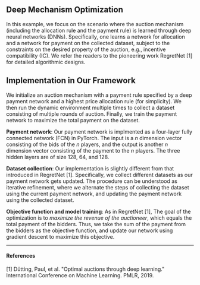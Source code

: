 ## Deep Mechanism Optimization

In this example, we focus on the scenario where the auction mechanism (including the allocation rule and the payment rule) is learned through deep neural networks (DNNs). Specifically, one learns a network for allocation and a network for payment on the collected dataset, subject to the constraints on the desired property of the auction, e.g., incentive compatibility (IC). We refer the readers to the pioneering work RegretNet [1] for detailed algorithmic designs.

## Implementation in Our Framework

We initialize an auction mechanism with a payment rule specified by a deep payment network and a highest price allocation rule (for simplicity). 
We then run the dynamic environment multiple times to collect a dataset consisting of multiple rounds of auction.
Finally, we train the payment network to maximize the total payment on the dataset.

**Payment network**: Our payment network is implmented as a four-layer fully connected network (FCN) in PyTorch. The input is a $n$ dimension vector consisting of the bids of the $n$ players, and the output is another $n$ dimension vector consisting of the payment to the $n$ players. The three hidden layers are of size 128, 64, and 128.

**Dataset collection**: Our implementation is slightly different from that introduced in RegretNet [1]. Specifically, we collect different datasets as our payment network gets updated. The procedure can be understood as iterative refinement, where we alternate the steps of collecting the dataset using the current payment network, and updating the payment network using the collected dataset.

**Objective function and model training**: As in RegretNet [1], The goal of the optimization is to *maximize the revenue of the auctioneer*, which equals the total payment of the bidders. Thus, we take the sum of the payment from the bidders as the objective function, and update our network using gradient descent to maximize this objective.


---

#### References

[1] Dütting, Paul, et al. "Optimal auctions through deep learning." International Conference on Machine Learning. PMLR, 2019.


